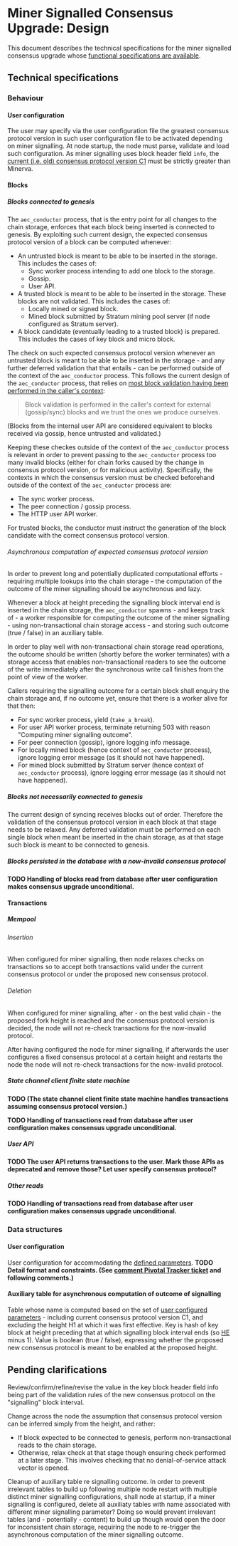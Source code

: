# Miner Signalled Consensus Upgrade: Design

This document describes the technical specifications for the miner signalled consensus upgrade whose [functional specifications are available][fspecs].

[fspecs]: https://github.com/aeternity/protocol/blob/1ccb7fb099f7da9ba682b0039d37790050499ed1/consensus/miner_signalled_consensus.md

## Technical specifications

### Behaviour

#### User configuration

The user may specify via the user configuration file the greatest consensus protocol version in such user configuration file to be activated depending on miner signalling.
At node startup, the node must parse, validate and load such configuration.
As miner signalling uses block header field `info`, the [current (i.e. old) consensus protocol version C1][fspecs] must be strictly greater than Minerva.

#### Blocks

##### Blocks connected to genesis

The `aec_conductor` process, that is the entry point for all changes to the chain storage, enforces that each block being inserted is connected to genesis.
By exploiting such current design, the expected consensus protocol version of a block can be computed whenever:
- An untrusted block is meant to be able to be inserted in the storage.
  This includes the cases of:
  - Sync worker process intending to add one block to the storage.
  - Gossip.
  - User API.
- A trusted block is meant to be able to be inserted in the storage.
  These blocks are not validated.
  This includes the cases of:
  - Locally mined or signed block.
  - Mined block submitted by Stratum mining pool server (if node configured as Stratum server).
- A block candidate (eventually leading to a trusted block) is prepared.
  This includes the cases of key block and micro block.

The check on such expected consensus protocol version
whenever an untrusted block is meant to be able to be inserted in the storage - and any further deferred validation that that entails -
can be performed outside of the context of the `aec_conductor` process.
This follows the current design of the `aec_conductor` process,
that relies on [most block validation having been performed in the caller's context](https://github.com/aeternity/aeternity/blob/d877a856648bd69cb1b473efa9c6149725d8d74c/apps/aecore/src/aec_conductor.erl#L1072-L1074):
> Block validation is performed in the caller's context for
> external (gossip/sync) blocks and we trust the ones we
> produce ourselves.

(Blocks from the internal user API are considered equivalent to blocks received via gossip, hence untrusted and validated.)

Keeping these checkes outside of the context of the `aec_conductor` process is relevant
in order to prevent passing to the `aec_conductor` process too many invalid blocks
(either for chain forks caused by the change in consensus protocol version, or for malicious activity).
Specifically, the contexts in which the consensus version must be checked beforehand outside of the context of the `aec_conductor` process are:
- The sync worker process.
- The peer connection / gossip process.
- The HTTP user API worker.

For trusted blocks, the conductor must instruct the generation of the block candidate with the correct consensus protocol version.

###### Asynchronous computation of expected consensus protocol version

In order to prevent long and potentially duplicated computational efforts - requiring multiple lookups into the chain storage -
the computation of the outcome of the miner signalling should be asynchronous and lazy.

Whenever a block at height preceding the signalling block interval end is inserted in the chain storage,
the `aec_conductor` spawns - and keeps track of - a worker responsible for
computing the outcome of the miner signalling - using non-transactional chain storage access -
and storing such outcome (true / false) in an auxiliary table.

In order to play well with non-transactional chain storage read operations,
the outcome should be written (shortly before the worker terminates)
with a storage access that enables non-transactional readers to see the outcome of the write
immediately after the synchronous write call finishes from the point of view of the worker.

Callers requiring the signalling outcome for a certain block
shall enquiry the chain storage and, if no outcome yet,
ensure that there is a worker alive for that then:
- For sync worker process,
  yield (`take_a_break`).
- For user API worker process,
  terminate returning 503 with reason "Computing miner signalling outcome".
- For peer connection (gossip),
  ignore logging info message.
- For locally mined block (hence context of `aec_conductor` process),
  ignore logging error message (as it should not have happened).
- For mined block submitted by Stratum server (hence context of `aec_conductor` process),
  ignore logging error message (as it should not have happened).

##### Blocks not necessarily connected to genesis

The current design of syncing receives blocks out of order.
Therefore the validation of the consensus protocol version in each block at that stage needs to be relaxed.
Any deferred validation must be performed on each single block when meant be inserted in the chain storage,
as at that stage such block is meant to be connected to genesis.

##### Blocks persisted in the database with a now-invalid consensus protocol

**TODO Handling of blocks read from database after user configuration makes consensus upgrade unconditional.**

#### Transactions

##### Mempool

###### Insertion

When configured for miner signalling, then node relaxes checks on transactions
so to accept both transactions valid under the current consensus protocol or under the proposed new consensus protocol.

###### Deletion

When configured for miner signalling,
after - on the best valid chain - the proposed fork height is reached and the consensus protocol version is decided,
the node will not re-check transactions for the now-invalid protocol.

After having configured the node for miner signalling,
if afterwards the user configures a fixed consensus protocol at a certain height and restarts the node
the node will not re-check transactions for the now-invalid protocol.

##### State channel client finite state machine

**TODO (The state channel client finite state machine handles transactions assuming consensus protocol version.)**

**TODO Handling of transactions read from database after user configuration makes consensus upgrade unconditional.**

##### User API

**TODO The user API returns transactions to the user. Mark those APIs as deprecated and remove those? Let user specify consensus protocol?**

##### Other reads

**TODO Handling of transactions read from database after user configuration makes consensus upgrade unconditional.**

### Data structures

#### User configuration

User configuration for accommodating the [defined parameters][fspecs].
**TODO Detail format and constraints. (See [comment Pivotal Tracker ticket](https://www.pivotaltracker.com/story/show/166642114/comments/205266011) and following comments.)**

#### Auxiliary table for asynchronous computation of outcome of signalling

Table whose name is computed based on the set of [user configured parameters][fspecs] - including current consensus protocol version C1, and excluding the height H1 at which it was first effective.
Key is hash of key block at height preceding that at which signalling block interval ends (so [HE][fspecs] minus 1).
Value is boolean (true / false), expressing whether the proposed new consensus protocol is meant to be enabled at the proposed height.

## Pending clarifications

Review/confirm/refine/revise the value in the key block header field info being part of the validation rules of the new consensus protocol on the "signalling" block interval.

Change across the node the assumption that consensus protocol version can be inferred simply from the height, and rather:
- If block expected to be connected to genesis, perform non-transactional reads to the chain storage.
- Otherwise, relax check at that stage though ensuring check performed at a later stage.
  This involves checking that no denial-of-service attack vector is opened.

Cleanup of auxiliary table re signalling outcome.
In order to prevent irrelevant tables to build up following multiple node restart with multiple distinct miner signalling configurations,
shall node at startup, if a miner signalling is configured, delete all auxiliaty tables with name associated with different miner signalling parameter?
Doing so would prevent irrelevant tables (and - potentially - content) to build up though would open the door for inconsistent chain storage,
requiring the node to re-trigger the asynchronous computation of the miner signalling outcome.
